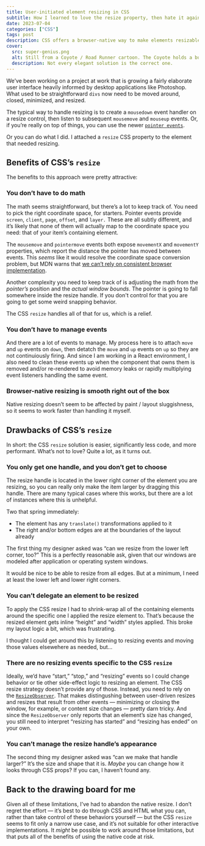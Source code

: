 ```yaml
---
title: User-initiated element resizing in CSS
subtitle: How I learned to love the resize property, then hate it again
date: 2023-07-04
categories: ["CSS"]
tags: post
description: CSS offers a browser-native way to make elements resizable, but it comes with a lot of limitiations.
cover:
  src: super-genius.png
  alt: Still from a Coyote / Road Runner cartoon. The Coyote holds a business card saying Wile E. Coyote Super Genius
  description: Not every elegant solution is the correct one.
---
```


We’ve been working on a project at work that is growing a fairly elaborate user interface heavily informed by desktop applications like Photoshop. What used to be straightforward `divs` now need to be moved around, closed, minimized, and resized.

The typical way to handle resizing is to create a `mousedown` event handler on a resize control, then listen to subsequent `mousemove` and `mouseup` events. Or, if you’re really on top of things, you can use the newer [`pointer events`](https://caniuse.com/?search=pointer).

Or you can do what I did. I attached a `resize` CSS property to the element that needed resizing.

## Benefits of CSS’s `resize`

The benefits to this approach were pretty attractive:

### You don’t have to do math

The math seems straightforward, but there’s a lot to keep track of. You need to pick the right coordinate space, for starters. Pointer events provide `screen`, `client`, `page`, `offset`, and `layer.` These are all subtly different, and it’s likely that none of them will actually map to the coordinate space you need: that of your item’s containing element.

The `mousemove` and `pointermove` events both expose `movementX` and `movementY` properties, which report the distance the pointer has moved between events. This _seems_ like it would resolve the coordinate space conversion problem, but MDN warns that [we can’t rely on consistent browser implementation](https://developer.mozilla.org/en-US/docs/Web/API/MouseEvent/movementX).

Another complexity you need to keep track of is adjusting the math from the _pointer’s_ position and the _actual window bounds_. The pointer is going to fall somewhere inside the resize handle. If you don't control for that you are going to get some weird snapping behavior.

The CSS `resize` handles all of that for us, which is a relief.

### You don’t have to manage events

And there are a lot of events to manage. My process here is to attach `move` and `up` events on `down`, then detatch the `move` and `up` events on `up` so they are not continuiously firing. And since I am working in a React environment, I also need to clean these events up when the component that owns them is removed and/or re-rendered to avoid memory leaks or rapidly multiplying event listeners handling the same event.

### Browser-native resizing is smooth right out of the box

Native resizing doesn’t seem to be affected by paint / layout sluggishness, so it seems to work faster than handling it myself.

## Drawbacks of CSS’s `resize`

In short: the CSS `resize` solution is easier, significantly less code, and more performant. What’s not to love? Quite a lot, as it turns out.

### You only get one handle, and you don’t get to choose

The resize handle is located in the lower right corner of the element you are resizing, so you can really only make the item larger by dragging this handle. There are many typical cases where this works, but there are a lot of instances where this is unhelpful.

Two that spring immediately:

* The element has any `translate()` transformations applied to it
* The right and/or bottom edges are at the boundaries of the layout already

The first thing my designer asked was “can we resize from the lower left corner, too?” This is a perfectly reasonable ask, given that our windows are modeled after application or operating system windows.

It would be nice to be able to resize from all edges. But at a minimum, I need at least the lower left and lower right corners.

### You can’t delegate an element to be resized

To apply the CSS resize I had to shrink-wrap all of the containing elements around the specific one I applied the resize element to. That’s because the resized element gets inline “height” and “width” styles applied. This broke my layout logic a bit, which was frustrating.

I thought I could get around this by listening to resizing events and moving those values elsewehere as needed, but…

### There are no resizing events specific to the CSS `resize`

Ideally, we’d have “start,” “stop,” and “resizing” events so I could change behavior or tie other side-effect logic to resizing an element. The CSS resize strategy doesn’t provide any of those. Instead, you need to rely on the [`ResizeObserver`](https://developer.mozilla.org/en-US/docs/Web/API/ResizeObserver). That makes distingushing between user-driven resizes and resizes that result from other events — minimizing or closing the window, for example, or content size changes — pretty darn tricky. And since the `ResizeObserver` only reports that an element’s size has changed, you still need to interpret “resizing has started” and “resizing has ended” on your own.

### You can’t manage the resize handle’s appearance

The second thing my designer asked was “can we make that handle larger?” It’s the size and shape that it is. _Maybe_ you can change how it looks through CSS props? If you can, I haven’t found any.

## Back to the drawing board for me

Given all of these limitations, I’ve had to abandon the native resize. I don’t regret the effort — it’s best to do through CSS and HTML what you can, rather than take control of these behaviors yourself — but the CSS `resize` seems to fit only a narrow use case, and it’s not suitable for other interactive implementations. It _might_ be possible to work around those limitations, but that puts all of the benefits of using the native code at risk.



